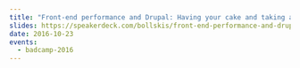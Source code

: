 ```yaml
---
title: "Front-end performance and Drupal: Having your cake and taking a few bites"
slides: https://speakerdeck.com/bollskis/front-end-performance-and-drupal
date: 2016-10-23
events:
  - badcamp-2016
---
```

